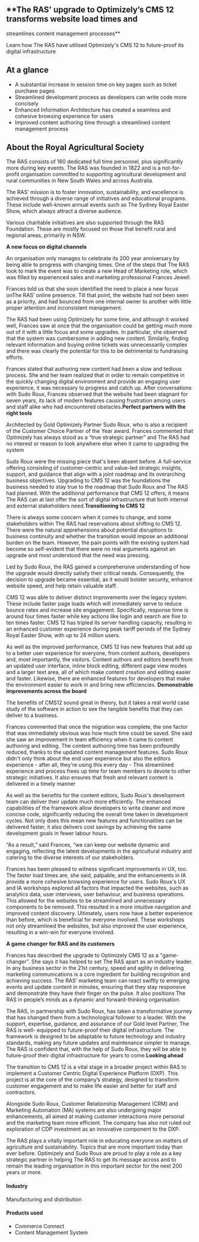 ## \*\*The RAS' upgrade to Optimizely’s CMS 12 transforms website load times and

streamlines content management processes\*\*

Learn how The RAS have utilised Optimizely's CMS 12 to future-proof its digital
infrastructure

## At a glance

- A substantial increase in session time on key pages such as ticket purchase pages
- Streamlined development process as developers can write code more concisely
- Enhanced Information Architecture has created a seamless and cohesive browsing experience for users
- Improved content authoring time through a streamlined content management process

## **About the Royal Agricultural Society**

The RAS consists of 160 dedicated full time personnel, plus significantly more
during key events. The RAS was founded in 1822 and is a not-for-profit
organisation committed to supporting agricultural development and rural
communities in New South Wales and across Australia.

The RAS’ mission is to foster innovation, sustainability, and excellence is
achieved through a diverse range of initiatives and educational programs. These
include well-known annual events such as The Sydney Royal Easter Show, which
always attract a diverse audience.

Various charitable initiatives are also supported through the RAS Foundation.
These are mostly focused on those that benefit rural and regional areas,
primarily in NSW.

**A new focus on digital channels**

An organisation only manages to celebrate its 200 year anniversary by being able
to progress with changing times. One of the steps that The RAS took to mark the
event was to create a new Head of Marketing role, which was filled by
experienced sales and marketing professional Frances Jewell.

Frances told us that she soon identified the need to place a new focus onThe
RAS’ online presence. Till that point, the website had not been seen as a
priority, and had bounced from one internal owner to another with little proper
attention and inconsistent management.

The RAS had been using Optimizely for some time, and although it worked well,
Frances saw at once that the organisation could be getting much more out of it
with a little focus and some upgrades. In particular, she observed that the
system was cumbersome in adding new content. Similarly, finding relevant
information and buying online tickets was unnecessarily complex and there was
clearly the potential for this to be detrimental to fundraising efforts.

Frances stated that authoring new content had been a slow and tedious process.
She and her team realized that in order to remain competitive in the quickly
changing digital environment and provide an engaging user experience, it was
necessary to progress and catch up. After conversations with Sudo Roux, Frances
observed that the website had been stagnant for seven years, its lack of modern
features causing frustration among users and staff alike who had encountered
obstacles.**Perfect partners with the right tools**

Architected by Gold Optimizely Partner Sudo Roux, who is also a recipient of the
Customer Choice Partner of the Year award. Frances commented that Optimizely has
always stood as a “true strategic partner” and The RAS had no interest or reason
to look anywhere else when it came to upgrading the system

Sudo Roux were the missing piece that's been absent before. A full-service
offering consisting of ‌customer-centric and value-led strategic insights,
support, and guidance that align with a joint roadmap and its overarching
business objectives. Upgrading to CMS 12 was the foundations the business needed
to stay true to the roadmap that Sudo Roux and The RAS had planned. With the
additional performance that CMS 12 offers, it means The RAS can at last offer
the sort of digital infrastructure that both internal and external stakeholders
need.**Transitioning to CMS 12**

There is always some concern when it comes to change, and some stakeholders
within The RAS had reservations about shifting to CMS 12. There were the natural
apprehensions about potential disruptions to business continuity and whether the
transition would impose an additional burden on the team. However, the pain
points with the existing system had become so self-evident that there were no
real arguments against an upgrade and most understood that the need was
pressing.

Led by Sudo Roux, the RAS gained a comprehensive understanding of how the
upgrade would directly satisfy their critical needs. Consequently, the decision
to upgrade became essential, as it would bolster security, enhance website
speed, and help retain valuable staff.

CMS 12 was able to deliver distinct improvements over the legacy system. These
include faster page loads which will immediately serve to reduce bounce rates
and increase site engagement. Specifically, response time is around four times
faster while key actions like login and search are five to ten times faster. CMS
12 has tripled its server handling capacity, resulting in an enhanced customer
experience during peak tariff periods of the Sydney Royal Easter Show, with up
to 24 million users.

As well as the improved performance, CMS 12 has new features that add up to a
better user experience for everyone, from content authors, developers and, most
importantly, the visitors. Content authors and editors benefit from an updated
user interface, inline block editing, different page view modes and a larger
text area, all of which make content creation and editing easier and faster.
Likewise, there are enhanced features for developers that make the environment
easier to work in and bring new efficiencies. **Demonstrable improvements across
the board**

The benefits of CMS12 sound great in theory, but it takes a real world case
study of the software in action to see the tangible benefits that they can
deliver to a business.

Frances commented that once the migration was complete, the one factor that was
immediately obvious was how much time could be saved. She said she saw an
improvement in team efficiency when it came to content authoring and editing.
The content authoring time has been profoundly reduced, thanks to the updated
content management features. Sudo Roux didn't only think about the end user
experience but also the editors experience - after all, they're using this every
day - This streamlined experience and process frees up time for team members to
devote to other strategic initiatives. It also ensures that fresh and relevant
content is delivered in a timely manner

As well as the benefits for the content editors, Sudo Roux's development team
can deliver their update much more efficiently. The enhanced capabilities of the
framework allow developers to write cleaner and more concise code, significantly
reducing the overall time taken in development cycles. Not only does this mean
new features and functionalities can be delivered faster, it also delivers cost
savings by achieving the same development goals in fewer labour hours.

“As a result,” said Frances, “we can keep our website dynamic and engaging,
reflecting the latest developments in the agricultural industry and catering to
the diverse interests of our stakeholders.

Frances has been pleased to witness significant improvements in UX, too. The
faster load times are, she said, palpable, and the enhancements in IA provide a
more cohesive browsing experience for users. Sudo Roux's UX and IA workshops
explored all factors that impacted the websites, such as analytics data, user
interviews, user behaviour, and business operations. This allowed for the
websites to be streamlined and unnecessary components to be removed. This
resulted in a more intuitive navigation and improved content discovery.
Ultimately, users now have a better experience than before, which is beneficial
for everyone involved. These workshops not only streamlined the websites, but
also improved the user experience, resulting in a win-win for everyone involved.

**A game changer for RAS and its customers**

Frances has described the upgrade to Optimizely CMS 12 as a "game-changer". She
says it has helped to set The RAS apart as an industry leader. In any business
sector in the 21st century, speed and agility in delivering marketing
communications is a core ingredient for building recognition and achieving
success. The RAS’ marketing team can react swiftly to emerging events and update
content in minutes, ensuring that they stay responsive and demonstrate they have
their finger on the pulse. It also positions The RAS in people’s minds as a
dynamic and forward-thinking organisation.

The RAS, in partnership with Sudo Roux, has taken a transformative journey that
has changed them from a technological follower to a leader. With the support,
expertise, guidance, and assurance of our Gold level Partner, The RAS is well-
equipped to future-proof their digital infrastructure. The framework is designed
to be adaptable to future technology and industry standards, making any future
updates and maintenance simpler to manage. The RAS is confident that, with the
help of Sudo Roux, they will be able to future-proof their digital
infrastructure for years to come.**Looking ahead**

The transition to CMS 12 is a vital stage in a broader project within RAS to
implement a Customer Centric Digital Experience Platform (DXP). This project is
at the core of the company’s strategy, designed to transform customer engagement
and to make life easier and better for staff and contractors.

Alongside Sudo Roux, Customer Relationship Management (CRM) and Marketing
Automation (MA) systems are also undergoing major enhancements, all aimed at
making customer interactions more personal and the marketing team more
efficient. The company has also not ruled out exploration of CDP investment as
an innovative component to the DXP.

The RAS plays a vitally important role in educating everyone on matters of
agriculture and sustainability. Topics that are more important today than ever
before. Optimizely and Sudo Roux are proud to play a role as a key strategic
partner in helping The RAS to get its message across and to remain the leading
organisation in this important sector for the next 200 years or more.

#### Industry

Manufacturing and distribution

#### Products used

- Commerce Connect
- Content Management System
